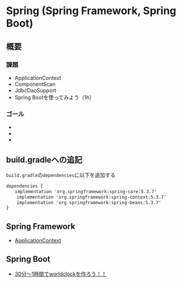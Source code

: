 # Spring (Spring Framework, Spring Boot)

## 概要
### 課題
- ApplicationContext
- ComponentScan
- JdbcDaoSupport
- Spring Bootを使ってみよう（1h）

### ゴール

-
-
-

## build.gradleへの追記
`build.gradle`の`dependencies`に以下を追加する
```xml
dependencies {
　　implementation 'org.springframework:spring-core:5.3.7'
    implementation 'org.springframework:spring-context:5.3.7'
    implementation 'org.springframework:spring-beans:5.3.7'
}
```

## Spring Framework

- [ApplicationContext](src/main/java/spring/README_applicationcontext.md)


## Spring Boot
- [30分～1時間でworldclockを作ろう！！](https://github.com/kobain-jp/world-clock)